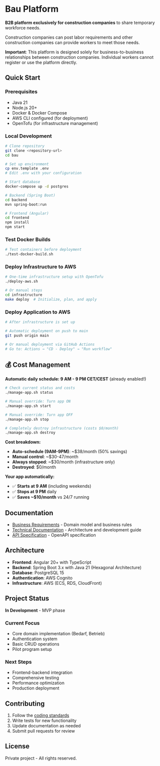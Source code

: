 # Bau Platform

**B2B platform exclusively for construction companies** to share temporary workforce needs.

Construction companies can post labor requirements and other construction companies can provide workers to meet those needs.

**Important**: This platform is designed solely for business-to-business relationships between construction companies.
Individual workers cannot register or use the platform directly.

## Quick Start

### Prerequisites

- Java 21
- Node.js 20+
- Docker & Docker Compose
- AWS CLI configured (for deployment)
- OpenTofu (for infrastructure management)

### Local Development

```bash
# Clone repository
git clone <repository-url>
cd bau

# Set up environment
cp env.template .env
# Edit .env with your configuration

# Start database
docker-compose up -d postgres

# Backend (Spring Boot)
cd backend
mvn spring-boot:run

# Frontend (Angular)
cd frontend
npm install
npm start
```

### Test Docker Builds

```bash
# Test containers before deployment
./test-docker-build.sh
```

### Deploy Infrastructure to AWS

```bash
# One-time infrastructure setup with OpenTofu
./deploy-aws.sh

# Or manual steps
cd infrastructure
make deploy  # Initialize, plan, and apply
```

### Deploy Application to AWS

```bash
# After infrastructure is set up

# Automatic deployment on push to main
git push origin main

# Or manual deployment via GitHub Actions
# Go to: Actions → "CD - Deploy" → "Run workflow"
```

## 💰 Cost Management

**Automatic daily schedule: 9 AM - 9 PM CET/CEST** (already enabled!)

```bash
# Check current status and costs
./manage-app.sh status

# Manual override: Turn app ON
./manage-app.sh start

# Manual override: Turn app OFF
./manage-app.sh stop

# Completely destroy infrastructure (costs $0/month)
./manage-app.sh destroy
```

**Cost breakdown:**

- **Auto-schedule (9AM-9PM)**: ~$38/month (50% savings)
- **Manual control**: ~$30-47/month  
- **Always stopped**: ~$30/month (infrastructure only)
- **Destroyed**: $0/month

**Your app automatically:**
- ✅ **Starts at 9 AM** (including weekends)
- ✅ **Stops at 9 PM** daily
- ✅ **Saves ~$10/month** vs 24/7 running

## Documentation

- [Business Requirements](doc/fach/fachlich.md) - Domain model and business rules
- [Technical Documentation](doc/tech/README.md) - Architecture and development guide
- [API Specification](api/) - OpenAPI specification

## Architecture

- **Frontend**: Angular 20+ with TypeScript
- **Backend**: Spring Boot 3.x with Java 21 (Hexagonal Architecture)
- **Database**: PostgreSQL 15
- **Authentication**: AWS Cognito
- **Infrastructure**: AWS (ECS, RDS, CloudFront)

## Project Status

**In Development** - MVP phase

### Current Focus

- Core domain implementation (Bedarf, Betrieb)
- Authentication system
- Basic CRUD operations
- Pilot program setup

### Next Steps

- Frontend-backend integration
- Comprehensive testing
- Performance optimization
- Production deployment

## Contributing

1. Follow the [coding standards](doc/tech/08-cross-cutting-concepts/coding-standards.md)
2. Write tests for new functionality
3. Update documentation as needed
4. Submit pull requests for review

## License

Private project - All rights reserved.

